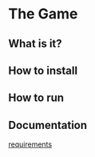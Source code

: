 # The Game

## What is it?

## How to install

## How to run

## Documentation

[requirements](./docs/readme.md)